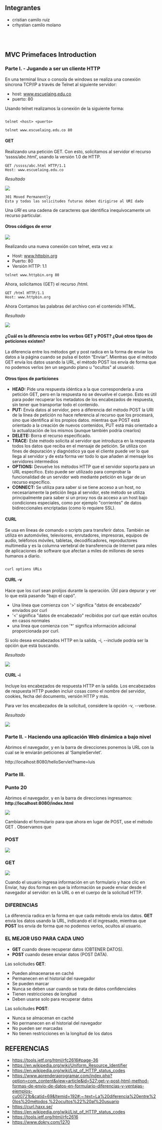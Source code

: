 ## Integrantes	

- cristian camilo ruiz
- crhystian camilo molano

<br></br>

## MVC Primefaces Introduction

### Parte I. - Jugando a ser un cliente HTTP

En una terminal linux o consola de windows se realiza una conexión síncrona TCP/IP a través de Telnet al siguiente servidor:

- host: www.escuelaing.edu.co
- puerto: 80 

Usando telnet realizamos la conexión de la siguiente forma:

```	

telnet <host> <puerto>	
	
telnet www.escuelaing.edu.co 80

```

#### GET
Realizando una petición GET. Con esto, solicitamos al servidor el recurso ‘sssss/abc.html’, usando la versión 1.0 de HTTP.
		

```	
GET /sssss/abc.html HTTP/1.1
Host: www.escuelaing.edu.co

```

*Resultado*

![](resources/error1.png)

```	
301 Moved Permanently
Esta y todas las solicitudes futuras deben dirigirse al URI dado

```	
Una *URI* es una cadena de caracteres que identifica inequívocamente un recurso particular.

#### Otros códigos de error

![](resources/tabla.png)

Realizando una nueva conexión con telnet, esta vez a:

- Host: www.httpbin.org
- Puerto: 80
- Versión HTTP: 1.1

```
telnet www.httpbin.org 80

```

Ahora, solicitamos (GET) el recurso /html.

```
GET /html HTTP/1.1 
Host: www.httpbin.org

```

Ahora Contamos las palabras del archivo con el contenido HTML.

*Resultado*

![](resources/palabras.png)

#### ¿Cuál es la diferencia entre los verbos GET y POST? ¿Qué otros tipos de peticiones existen?

La diferencia entre los métodos get y post radica en la forma de enviar los datos a la página cuando se pulsa el botón “Enviar”. Mientras que el método GET envía los datos usando la URL, el método POST los envía de forma que no podemos verlos (en un segundo plano u "ocultos" al usuario).


#### Otros tipos de particiones

- **HEAD:** Pide una respuesta idéntica a la que correspondería a una petición GET, pero en la respuesta no se devuelve el cuerpo. Esto es útil para poder recuperar los metadatos de los encabezados de respuesta, sin tener que transportar todo el contenido.
- **PUT:** Envía datos al servidor, pero a diferencia del método POST la URI de la línea de petición no hace referencia al recurso que los procesará, sino que identifica al los propios datos. mientras que POST está orientado a la creación de nuevos contenidos, PUT está más orientado a la actualización de los mismos (aunque también podría crearlos)
- **DELETE:** Borra el recurso especificado.
- **TRACE:** Este método solicita al servidor que introduzca en la respuesta todos los datos que reciba en el mensaje de petición. Se utiliza con fines de depuración y diagnóstico ya que el cliente puede ver lo que llega al servidor y de esta forma ver todo lo que añaden al mensaje los servidores intermedios
- **OPTIONS:** Devuelve los métodos HTTP que el servidor soporta para un URL específico. Esto puede ser utilizado para comprobar la funcionalidad de un servidor web mediante petición en lugar de un recurso específico.
- **CONNECT:** Se utiliza para saber si se tiene acceso a un host, no necesariamente la petición llega al servidor, este método se utiliza principalmente para saber si un proxy nos da acceso a un host bajo condiciones especiales, como por ejemplo "corrientes" de datos bidireccionales encriptadas (como lo requiere SSL).

#### CURL

Se usa en líneas de comando o scripts para transferir datos. También se utiliza en automóviles, televisores, enrutadores, impresoras, equipos de audio, teléfonos móviles, tabletas, decodificadores, reproductores multimedia y es la columna vertebral de transferencia de Internet para miles de aplicaciones de software que afectan a miles de millones de seres humanos a diario.

```

curl options URLs

```

#### CURL -v

Hace que los curl sean prolijos durante la operación. Útil para depurar y ver lo que está pasando "bajo el capó". 
- Una línea que comienza con '>' significa "datos de encabezado" enviados por curl
- '<' significa "datos de encabezado" recibidos por curl que están ocultos en casos normales
- una línea que comienza con '*' significa información adicional proporcionada por curl.

Si solo desea encabezados HTTP en la salida, -i, --include podría ser la opción que está buscando.

*Resultado*

![](resources/error3.png)

#### CURL -i

Incluye los encabezados de respuesta HTTP en la salida. Los encabezados de respuesta HTTP pueden incluir cosas como el nombre del servidor, cookies, fecha del documento, versión HTTP y más.

Para ver los encabezados de la solicitud, considere la opción -v, --verbose.

*Resultado*

![](resources/error4.png)


### Parte II. - Haciendo una aplicación Web dinámica a bajo nivel

Abrimos el navegador, y en la barra de direcciones ponemos la URL con la cual se le enviarán peticiones al ‘SampleServlet’.

http://localhost:8080/helloServlet?name=luis

### Parte III.

### Punto 20
Abrimos el navegador, y en la barra de direcciones ingresamos: **http://localhost:8080/index.html**

![](resources/index.png)

Cambiando el formulario para que ahora en lugar de POST, use el método GET . Observamos que

### POST
![](resources/POST.png)
### GET
![](resources/GET.png)

Cuando el usuario ingresa información en un formulario y hace clic en Enviar, hay dos formas en que la información se puede enviar desde el navegador al servidor: en la URL o en el cuerpo de la solicitud HTTP.

### DIFERENCIAS
La diferencia radica en la forma en que cada método envía los datos. **GET** envía los datos usando la URL, indicando el id ingresado, mientras que **POST** los envía de forma que no podemos verlos, ocultos al usuario.


### EL MEJOR USO PARA CADA UNO

- **GET** cuando desee recuperar datos (OBTENER DATOS).
- **POST** cuando desee enviar datos (POST DATA).


Las solicitudes **GET**:
- Pueden almacenarse en caché
- Permanecen en el historial del navegador
- Se pueden marcar
- Nunca se deben usar cuando se trata de datos confidenciales
- Tienen restricciones de longitud
- Deben usarse solo para recuperar datos


Las solicitudes **POST**:
- Nunca se almacenan en caché
- No permanecen en el historial del navegador
- No pueden ser marcadas
- No tienen restricciones en la longitud de los datos


## REFERENCIAS

- https://tools.ietf.org/html/rfc2616#page-36
- https://en.wikipedia.org/wiki/Uniform_Resource_Identifier
- https://en.wikipedia.org/wiki/List_of_HTTP_status_codes
- https://www.aprenderaprogramar.com/index.php?option=com_content&view=article&id=527:get-y-post-html-method-formas-de-envio-de-datos-en-formulario-diferencias-y-ventajas-ejemplos-cu00721b&catid=69&Itemid=192#:~:text=La%20diferencia%20entre%20los%20métodos,%22ocultos%22%20al%20usuario
- https://curl.haxx.se/
- https://en.wikipedia.org/wiki/List_of_HTTP_status_codes
- https://tools.ietf.org/html/rfc2616
- https://www.dokry.com/1270
